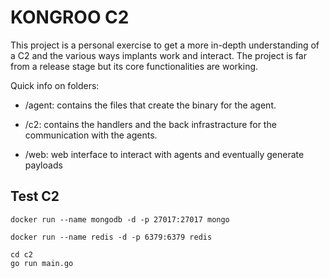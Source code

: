 # KONGROO C2

This project is a personal exercise to get a more in-depth understanding of a C2 and the various ways implants work and interact.
The project is far from a release stage but its core functionalities are working.

Quick info on folders:

- /agent: contains the files that create the binary for the agent.

- /c2: contains the handlers and the back infrastracture for the communication with the agents.

- /web: web interface to interact with agents and eventually generate payloads


## Test C2
`docker run --name mongodb -d -p 27017:27017 mongo`


`docker run --name redis -d -p 6379:6379 redis`

```
cd c2
go run main.go
```
